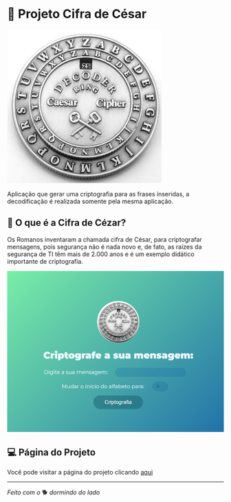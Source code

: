 # :european_castle: Projeto Cifra de César

![Cifra de César](/assets/cifra.jpeg "Cifra de César")

Aplicação que gerar uma criptografia para as frases inseridas, a decodificação é realizada somente pela mesma aplicação.

## :book: O que é a Cifra de Cézar?
Os Romanos inventaram a chamada cifra de César,
para criptografar mensagens, pois segurança não
é nada novo e, de fato, as raízes da segurança 
de TI têm mais de 2.000 anos e é um exemplo didático importante de criptografia.

![Captura de Tela do Sistema](/assets/captura_tela.png "Cifra de César")

## :computer: Página do Projeto
Você pode visitar a página do projeto clicando [aqui](https://wemersonnino.github.io/projeto_cifra_de_cezar/)

---------------
_Feito com o_ :dog2: _dormindo do lado_ 
